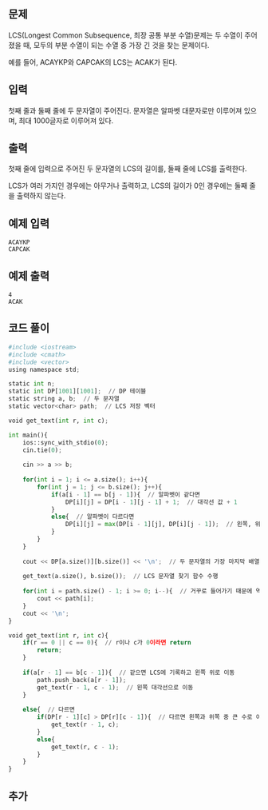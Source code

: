 ## 문제 
LCS(Longest Common Subsequence, 최장 공통 부분 수열)문제는 두 수열이 주어졌을 때, 모두의 부분 수열이 되는 수열 중 가장 긴 것을 찾는 문제이다.

예를 들어, ACAYKP와 CAPCAK의 LCS는 ACAK가 된다.
## 입력
첫째 줄과 둘째 줄에 두 문자열이 주어진다. 문자열은 알파벳 대문자로만 이루어져 있으며, 최대 1000글자로 이루어져 있다.
## 출력
첫째 줄에 입력으로 주어진 두 문자열의 LCS의 길이를, 둘째 줄에 LCS를 출력한다.

LCS가 여러 가지인 경우에는 아무거나 출력하고, LCS의 길이가 0인 경우에는 둘째 줄을 출력하지 않는다.
## 예제 입력 
```
ACAYKP
CAPCAK
```

## 예제 출력  
```
4
ACAK
```
## 코드 풀이
```python
#include <iostream>
#include <cmath>
#include <vector>
using namespace std;

static int n;
static int DP[1001][1001];  // DP 테이블
static string a, b;  // 두 문자열
static vector<char> path;  // LCS 저장 벡터

void get_text(int r, int c);

int main(){
    ios::sync_with_stdio(0);
    cin.tie(0);
    
    cin >> a >> b;  
    
    for(int i = 1; i <= a.size(); i++){
        for(int j = 1; j <= b.size(); j++){
            if(a[i - 1] == b[j - 1]){  // 알파벳이 같다면 
                DP[i][j] = DP[i - 1][j - 1] + 1;  // 대각선 값 + 1
            }
            else{  // 알파벳이 다르다면
                DP[i][j] = max(DP[i - 1][j], DP[i][j - 1]);  // 왼쪽, 위쪽 값 중 큰 값을 선택
            }
        }
    }
    
    cout << DP[a.size()][b.size()] << '\n';  // 두 문자열의 가장 마지막 배열 값 출력
    
    get_text(a.size(), b.size());  // LCS 문자열 찾기 함수 수행
    
    for(int i = path.size() - 1; i >= 0; i--){  // 거꾸로 들어가기 때문에 역순으로 출력
        cout << path[i];
    }
    cout << '\n';
}

void get_text(int r, int c){
    if(r == 0 || c == 0){  // r이나 c가 0이라면 return
        return;
    }
    
    if(a[r - 1] == b[c - 1]){  // 같으면 LCS에 기록하고 왼쪽 위로 이동
        path.push_back(a[r - 1]);
        get_text(r - 1, c - 1);  // 왼쪽 대각선으로 이동
    }
    
    else{  // 다르면
        if(DP[r - 1][c] > DP[r][c - 1]){  // 다르면 왼쪽과 위쪽 중 큰 수로 이동
            get_text(r - 1, c);
        }
        else{
            get_text(r, c - 1);
        }
    }
}
```
## 추가
